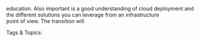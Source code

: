 education. Also important is a good 
understanding of cloud deployment 
and the different solutions you can 
leverage from an infrastructure  
point of view. The transition will  

   Tags & Topics:
   